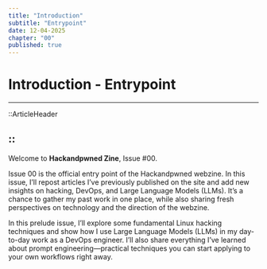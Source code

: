 ```yaml
---
title: "Introduction"
subtitle: "Entrypoint"
date: 12-04-2025
chapter: "00"
published: true
---
```


# Introduction - Entrypoint

---
::ArticleHeader

::
---

Welcome to **Hackandpwned Zine**, Issue #00.

Issue 00 is the official entry point of the Hackandpwned webzine. In this issue, I’ll repost articles I’ve previously published on the site and add new insights on hacking, DevOps, and Large Language Models (LLMs). It’s a chance to gather my past work in one place, while also sharing fresh perspectives on technology and the direction of the webzine.

In this prelude issue, I’ll explore some fundamental Linux hacking techniques and show how I use Large Language Models (LLMs) in my day-to-day work as a DevOps engineer. I’ll also share everything I’ve learned about prompt engineering—practical techniques you can start applying to your own workflows right away.
